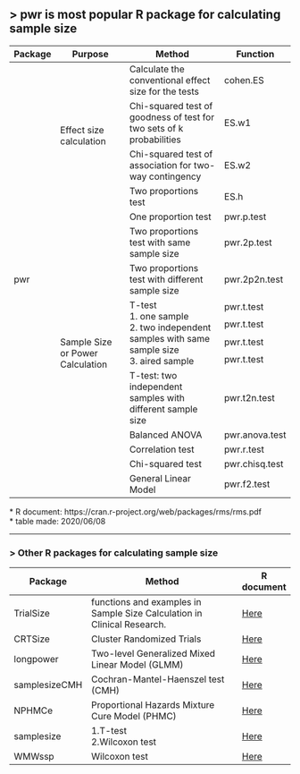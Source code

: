 ## > pwr is most popular R package for calculating sample size
<table>
    <thead>
        <tr>
            <th align='center'>Package</th>
            <th align='center'>Purpose</th>
            <th align='center'>Method</th>
            <th align='center'>Function</th>
        </tr>
    </thead>
    <tbody>
        <tr>
            <td rowspan=16>pwr</td>
            <td rowspan=4>Effect size calculation</td>
            <td>Calculate the conventional effect size for the tests</td>
            <td>cohen.ES</td>
        </tr>
        <tr>
            <td>Chi-squared test of goodness of test for two sets of k probabilities</td>
            <td>ES.w1</td>
        </tr>
        <tr>
            <td>Chi-squared test of association for two-way contingency</td>
            <td>ES.w2</td>
        </tr>
        <tr>
            <td>Two proportions test</td>
            <td>ES.h</td>
        </tr>
        <tr>
            <td rowspan=12>Sample Size or Power Calculation</td>
            <td>One proportion test</td>
            <td>pwr.p.test</td>
        </tr>
        <tr>
            <td>Two proportions test with same sample size</td>
            <td>pwr.2p.test</td>
        </tr>
        <tr>
            <td>Two proportions test with different sample size</td>
            <td>pwr.2p2n.test</td>
        </tr>
        <tr>
            <td rowspan=4><span>T-test</span> <br/>
            <span>1. one sample</span> <br/>
            <span>2. two independent samples with same sample size</span> <br/>
            <span>3. aired sample</span></td>
            <td>pwr.t.test</td>
        </tr>
        <tr><td>pwr.t.test</td></tr>
        <tr><td>pwr.t.test</td></tr>
        <tr><td>pwr.t.test</td></tr>
        <tr>
            <td>T-test: two independent samples with different sample size</td>
            <td>pwr.t2n.test</td>
        </tr>
        <tr>
            <td>Balanced ANOVA</td>
            <td>pwr.anova.test</td>
        </tr>
        <tr>
            <td>Correlation test </td>
            <td>pwr.r.test</td>
        </tr>
        <tr>
            <td>Chi-squared test</td>
            <td>pwr.chisq.test</td>
        </tr>
        <tr>
            <td>General Linear Model </td>
            <td>pwr.f2.test</td>
        </tr>
    </tbody>
</table>
* R document: https://cran.r-project.org/web/packages/rms/rms.pdf
<br/>
* table made: 2020/06/08

<hr/>

### > Other R packages for calculating sample size 
<table>
    <thead>
        <tr>
            <th align='center'>Package</th>
            <th align='center' width='80%'>Method</th>
            <th align='center'>R document</th>
        </tr>
    </thead>
    <tbody>
        <tr>
            <td>TrialSize</td>
            <td>functions and examples in Sample Size Calculation in Clinical Research.</td>
            <td><a href='https://cran.csiro.au/web/packages/TrialSize/TrialSize.pdf'>Here</a></td>
        </tr> 
        <tr>
            <td>CRTSize</td>
            <td>Cluster Randomized Trials</td>
            <td><a href='https://pdfs.semanticscholar.org/eee2/ccd3c522b74898ebb2d5dabaffbe56fd40f3.pdf'>Here</a></td>
        </tr> 
        <tr>
            <td>longpower</td>
            <td>Two-level Generalized Mixed Linear Model (GLMM)</td>
            <td><a href='https://cran.r-project.org/web/packages/longpower/longpower.pdf'>Here</a></td>
        </tr> 
        <tr>
            <td>samplesizeCMH</td>
            <td>Cochran-Mantel-Haenszel test (CMH)</td>
            <td><a href='https://cran.r-project.org/web/packages/samplesizeCMH/samplesizeCMH.pdf'>Here</a></td>
        </tr> 
        <tr>
            <td>NPHMCe</td>
            <td>Proportional Hazards Mixture Cure Model (PHMC) </td>
            <td><a href='https://cran.r-project.org/web/packages/NPHMC/NPHMC.pdf'>Here</a></td>
        </tr> 
        <tr>
            <td>samplesize</td>
            <td><span>1.T-test</span> <br/>
                <span>2.Wilcoxon test</span> <br/></td>
            <td><a href='https://cran.r-project.org/web/packages/samplesize/samplesize.pdf'>Here</a></td>
        </tr> 
        <tr>
            <td>WMWssp</td>
            <td>Wilcoxon test</td>
            <td><a href='https://cran.r-project.org/web/packages/WMWssp/WMWssp.pdf'>Here</a></td>
        </tr> 
    </tbody>
</table>
